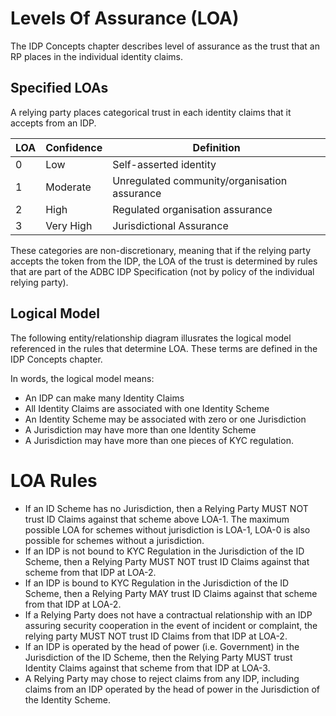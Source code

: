 # Levels Of Assurance (LOA)

The IDP Concepts chapter describes level of assurance as the trust that
an RP places in the individual identity claims.


## Specified LOAs

A relying party places categorical trust in each identity claims that it
accepts from an IDP.

| LOA    | Confidence    | Definition                                      |
| ------ | ------------- | ----------------------------------------------- |
| 0      | Low           | Self-asserted identity                          |
| 1      | Moderate      | Unregulated community/organisation assurance    |
| 2      | High          | Regulated organisation assurance                |
| 3      | Very High     | Jurisdictional Assurance                        |

These categories are non-discretionary, meaning that if the relying
party accepts the token from the IDP, the LOA of the trust is determined
by rules that are part of the ADBC IDP Specification (not by policy of
the individual relying party).


## Logical Model

The following entity/relationship diagram illusrates the logical model
referenced in the rules that determine LOA. These terms are defined in
the IDP Concepts chapter.



In words, the logical model means:

 * An IDP can make many Identity Claims
 * All Identity Claims are associated with one Identity Scheme
 * An Identity Scheme may be associated with zero or one Jurisdiction
 * A Jurisdiction may have more than one Identity Scheme
 * A Jurisdiction may have more than one pieces of KYC regulation.


# LOA Rules

 * If an ID Scheme has no Jurisdiction, then a Relying Party MUST NOT trust ID Claims against that scheme above LOA-1. The maximum possible LOA for schemes without jurisdiction is LOA-1, LOA-0 is also possible for schemes without a jurisdiction.
 * If an IDP is not bound to KYC Regulation in the Jurisdiction of the ID Scheme, then a Relying Party MUST NOT trust ID Claims against that scheme from that IDP at LOA-2.
 * If an IDP is bound to KYC Regulation in the Jurisdiction of the ID Scheme, then a Relying Party MAY trust ID Claims against that scheme from that IDP at LOA-2.
 * If a Relying Party does not have a contractual relationship with an IDP assuring security cooperation in the event of incident or complaint, the relying party MUST NOT trust ID Claims from that IDP at LOA-2.
 * If an IDP is operated by the head of power (i.e. Government) in the Jurisdiction of the ID Scheme, then the Relying Party MUST trust Identity Claims against that scheme from that IDP at LOA-3.
 * A Relying Party may chose to reject claims from any IDP, including claims from an IDP operated by the head of power in the Jurisdiction of the Identity Scheme.
